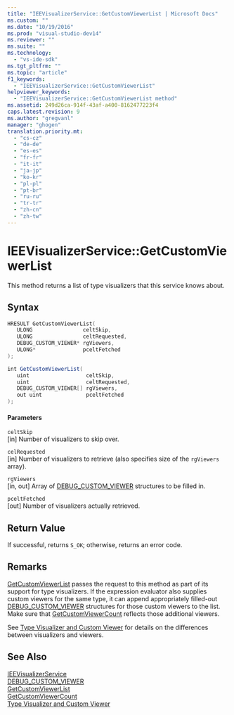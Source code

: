 ```yaml
---
title: "IEEVisualizerService::GetCustomViewerList | Microsoft Docs"
ms.custom: ""
ms.date: "10/19/2016"
ms.prod: "visual-studio-dev14"
ms.reviewer: ""
ms.suite: ""
ms.technology: 
  - "vs-ide-sdk"
ms.tgt_pltfrm: ""
ms.topic: "article"
f1_keywords: 
  - "IEEVisualizerService::GetCustomViewerList"
helpviewer_keywords: 
  - "IEEVisualizerService::GetCustomViewerList method"
ms.assetid: 249d26ca-914f-43af-a400-8162477223f4
caps.latest.revision: 9
ms.author: "gregvanl"
manager: "ghogen"
translation.priority.mt: 
  - "cs-cz"
  - "de-de"
  - "es-es"
  - "fr-fr"
  - "it-it"
  - "ja-jp"
  - "ko-kr"
  - "pl-pl"
  - "pt-br"
  - "ru-ru"
  - "tr-tr"
  - "zh-cn"
  - "zh-tw"
---
```

# IEEVisualizerService::GetCustomViewerList
This method returns a list of type visualizers that this service knows about.  
  
## Syntax  
  
```cpp  
HRESULT GetCustomViewerList(  
   ULONG                celtSkip,  
   ULONG                celtRequested,  
   DEBUG_CUSTOM_VIEWER* rgViewers,  
   ULONG*               pceltFetched  
);  
```  
  
```c#  
int GetCustomViewerList(  
   uint                  celtSkip,  
   uint                  celtRequested,  
   DEBUG_CUSTOM_VIEWER[] rgViewers,  
   out uint              pceltFetched  
);  
```  
  
#### Parameters  
 `celtSkip`  
 [in] Number of visualizers to skip over.  
  
 `celRequested`  
 [in] Number of visualizers to retrieve (also specifies size of the `rgViewers` array).  
  
 `rgViewers`  
 [in, out] Array of [DEBUG_CUSTOM_VIEWER](../extensibility-debugger-reference/debug_custom_viewer.md) structures to be filled in.  
  
 `pceltFetched`  
 [out] Number of visualizers actually retrieved.  
  
## Return Value  
 If successful, returns `S_OK`; otherwise, returns an error code.  
  
## Remarks  
 [GetCustomViewerList](../extensibility-debugger-reference/idebugproperty3--getcustomviewerlist.md) passes the request to this method as part of its support for type visualizers. If the expression evaluator also supplies custom viewers for the same type, it can append appropriately filled-out [DEBUG_CUSTOM_VIEWER](../extensibility-debugger-reference/debug_custom_viewer.md) structures for those custom viewers to the list. Make sure that [GetCustomViewerCount](../extensibility-debugger-reference/idebugproperty3--getcustomviewercount.md) reflects those additional viewers.  
  
 See [Type Visualizer and Custom Viewer](../extensibility-debugger/type-visualizer-and-custom-viewer.md) for details on the differences between visualizers and viewers.  
  
## See Also  
 [IEEVisualizerService](../extensibility-debugger-reference/ieevisualizerservice.md)   
 [DEBUG_CUSTOM_VIEWER](../extensibility-debugger-reference/debug_custom_viewer.md)   
 [GetCustomViewerList](../extensibility-debugger-reference/idebugproperty3--getcustomviewerlist.md)   
 [GetCustomViewerCount](../extensibility-debugger-reference/idebugproperty3--getcustomviewercount.md)   
 [Type Visualizer and Custom Viewer](../extensibility-debugger/type-visualizer-and-custom-viewer.md)